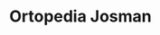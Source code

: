 ---
title: "Ortopedia Josman"
url: /castello-de-la-plana/ortopedia-josman/
shop: suministros médicos
---